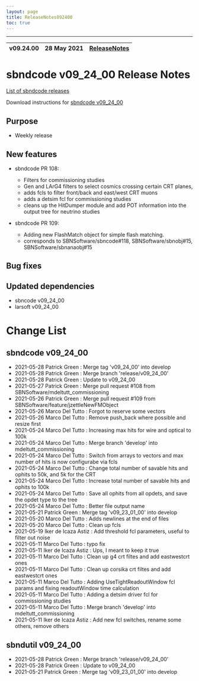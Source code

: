 ```yaml
---
layout: page
title: ReleaseNotes092400
toc: true
---
```


-----------------------------------------------------------------------------
| v09.24.00 | 28 May 2021 | [ReleaseNotes](ReleaseNotes092400.html) |
| --- | --- | --- |



sbndcode v09_24_00 Release Notes
=======================================================================================

[List of sbndcode releases](List_of_SBND_code_releases.html)

Download instructions for [sbndcode v09_24_00](http://scisoft.fnal.gov/scisoft/bundles/sbnd/v09_24_00/sbndcode-v09_24_00.html)

Purpose
---------------------------------------------------

* Weekly release

New features
---------------------------------------------------

* sbndcode PR 108:
  * Filters for commissioning studies
  * Gen and LArG4 filters to select cosmics crossing certain CRT planes,
  * adds fcls to filter front/back and east/west CRT muons
  * adds a detsim fcl for commissioning studies
  * cleans up the HitDumper module and add POT information into the output tree for neutrino studies

* sbndcode PR 109:
  * Adding new FlashMatch object for simple flash matching. 
  * corresponds to SBNSoftware/sbncode#118, SBNSoftware/sbnobj#15, SBNSoftware/sbnanaobj#15


Bug fixes
---------------------------------------------------

Updated dependencies
---------------------------------------------------

* sbncode v09_24_00
* larsoft v09_24_00

Change List
==========================================

sbndcode v09_24_00
---------------------------------------------------

* 2021-05-28  Patrick Green : Merge tag 'v09_24_00' into develop
* 2021-05-28  Patrick Green : Merge branch 'release/v09_24_00'
* 2021-05-28  Patrick Green : Update to v09_24_00
* 2021-05-27  Patrick Green : Merge pull request #108 from SBNSoftware/mdeltutt_commissioning
* 2021-05-26  Patrick Green : Merge pull request #109 from SBNSoftware/feature/jzettleNewFMObject
* 2021-05-26  Marco Del Tutto : Forgot to reserve some vectors
* 2021-05-26  Marco Del Tutto : Remove push_back where possible and resize first
* 2021-05-24  Marco Del Tutto : Increasing max hits for wire and optical to 100k
* 2021-05-24  Marco Del Tutto : Merge branch 'develop' into mdeltutt_commissioning
* 2021-05-24  Marco Del Tutto : Switch from arrays to vectors and max number of hits is now configurabe via fcls
* 2021-05-24  Marco Del Tutto : Change total number of savable hits and ophits to 50k, and 5k for the CRT
* 2021-05-24  Marco Del Tutto : Increase total number of savable hits and ophits to 100k
* 2021-05-24  Marco Del Tutto : Save all ophits from all opdets, and save the opdet type to the tree
* 2021-05-24  Marco Del Tutto : Better file output name
* 2021-05-21  Patrick Green : Merge tag 'v09_23_01_00' into develop
* 2021-05-20  Marco Del Tutto : Adds newlines at the end of files
* 2021-05-20  Marco Del Tutto : Clean up fcls
* 2021-05-19  Iker de Icaza Astiz : Add threshold fcl parameters, useful to filter out noise
* 2021-05-11  Marco Del Tutto : typo fix
* 2021-05-11  Iker de Icaza Astiz : Ups, I meant to keep it true
* 2021-05-11  Marco Del Tutto : Clean up g4 crt filtes and add eastwestcrt ones
* 2021-05-11  Marco Del Tutto : Clean up corsika crt filtes and add eastwestcrt ones
* 2021-05-11  Marco Del Tutto : Adding UseTightReadoutWindow fcl params and fixing readoutWindow time calculation
* 2021-05-11  Marco Del Tutto : Adding a detsim driver fcl for commissioning studies
* 2021-05-11  Marco Del Tutto : Merge branch 'develop' into mdeltutt_commissioning
* 2021-05-11  Iker de Icaza Astiz : Add new fcl switches, rename some others, remove others

sbndutil v09_24_00
---------------------------------------------------

* 2021-05-28  Patrick Green : Merge branch 'release/v09_24_00'
* 2021-05-28  Patrick Green : Update to v09_24_00
* 2021-05-21  Patrick Green : Merge tag 'v09_23_01_00' into develop
